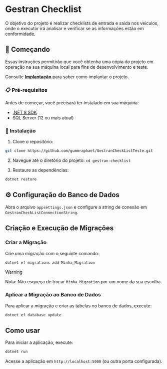 # Gestran Checklist

O objetivo do projeto é realizar checklists de entrada e saída nos veículos, onde o executor irá analisar e verificar se as informações estão em conformidade.

## 🚀 Começando

Essas instruções permitirão que você obtenha uma cópia do projeto em operação na sua máquina local para fins de desenvolvimento e teste.

Consulte **[Implantação](#-implanta%C3%A7%C3%A3o)** para saber como implantar o projeto.

### 📋 Pré-requisitos

Antes de começar, você precisará ter instalado em sua máquina:

* [.NET 8 SDK](https://dotnet.microsoft.com/pt-br/download/dotnet/8.0)
* SQL Server (12 ou mais atual)


### 🔧 Instalação

1. Clone o repositório:

```bash
git clone https://github.com/gummraphael/GestranCheckListTeste.git
```

2. Navegue até o diretório do projeto:
`cd gestran-checklist`

3. Restaure as dependências:

```bash
dotnet restore
```
                                     
## ⚙️ Configuração do Banco de Dados

Abra o arquivo `appsettings.json` e configure a string de conexão em `GestranCheckListConnectionString`.

## Criação e Execução de Migrações

### Criar a Migração

Crie uma migração com o seguinte comando:

```bash
dotnet ef migrations add Minha_Migration
```
> [!WARNING]
> Nota: Não esqueça de trocar `Minha_Migration` por um nome da sua escolha.
    
### Aplicar a Migração ao Banco de Dados

Para aplicar a migração e criar as tabelas no banco de dados, execute:

```bash
dotnet ef database update
```

## Como usar
Para iniciar a aplicação, execute:

```bash
dotnet run
```
Acesse a aplicação em `http://localhost:5000` (ou outra porta configurada).
